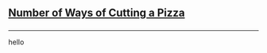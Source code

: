 <h2><a href="https://leetcode.com/problems/number-of-ways-of-cutting-a-pizza/submissions/925542646/">Number of Ways of Cutting a Pizza</a></h2><h3></h3><hr>hello